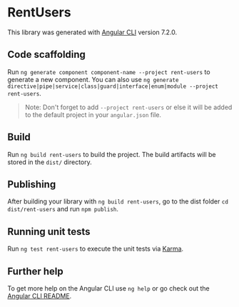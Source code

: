 # RentUsers

This library was generated with [Angular CLI](https://github.com/angular/angular-cli) version 7.2.0.

## Code scaffolding

Run `ng generate component component-name --project rent-users` to generate a new component. You can also use `ng generate directive|pipe|service|class|guard|interface|enum|module --project rent-users`.

> Note: Don't forget to add `--project rent-users` or else it will be added to the default project in your `angular.json` file.

## Build

Run `ng build rent-users` to build the project. The build artifacts will be stored in the `dist/` directory.

## Publishing

After building your library with `ng build rent-users`, go to the dist folder `cd dist/rent-users` and run `npm publish`.

## Running unit tests

Run `ng test rent-users` to execute the unit tests via [Karma](https://karma-runner.github.io).

## Further help

To get more help on the Angular CLI use `ng help` or go check out the [Angular CLI README](https://github.com/angular/angular-cli/blob/master/README.md).
